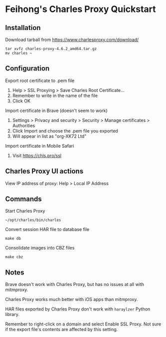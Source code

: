 # Feihong's Charles Proxy Quickstart

## Installation

Download tarball from https://www.charlesproxy.com/download/

    tar xvfz charles-proxy-4.6.2_amd64.tar.gz
    mv charles ~

## Configuration

Export root certificate to .pem file

1. Help > SSL Proxying > Save Charles Root Certificate...
1. Remember to write in the name of the file
1. Click OK

Import certificate in Brave (doesn't seem to work)

1. Settings > Privacy and security > Security > Manage certificates > Authorities
1. Click Import and choose the .pem file you exported
1. Will appear in list as "org-XK72 Ltd"

Import certificate in Mobile Safari

1. Visit https://chls.pro/ssl

## Charles Proxy UI actions

View IP address of proxy: Help > Local IP Address

## Commands

Start Charles Proxy

    ~/opt/charles/bin/charles

Convert session HAR file to database file

    make db

Consolidate images into CBZ files

    make cbz

## Notes

Brave doesn't work with Charles Proxy, but has no issues at all with mitmproxy.

Charles Proxy works much better with iOS apps than mitmproxy.

HAR files exported by Charles Proxy don't work with `haraylzer` Python library.

Remember to right-click on a domain and select Enable SSL Proxy. Not sure if the export file's contents are affected by
this setting.
